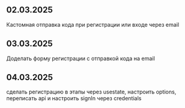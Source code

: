 ## 02.03.2025

Кастомная отправка кода при регистрации или входе через email

## 03.03.2025

Доделать форму регистрации с отправкой кода на email

## 04.03.2025

сделать регистрацию в этапы через usestate, настроить options, переписать api и настроить signIn через credentials
